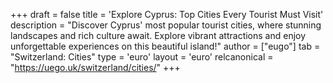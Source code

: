 +++
draft = false
title = 'Explore Cyprus: Top Cities Every Tourist Must Visit'
description = "Discover Cyprus' most popular tourist cities, where stunning landscapes and rich culture await. Explore vibrant attractions and enjoy unforgettable experiences on this beautiful island!"
author = ["eugo"]
tab = "Switzerland: Cities"
type = 'euro'
layout = 'euro'
relcanonical = "https://uego.uk/switzerland/cities/"
+++
